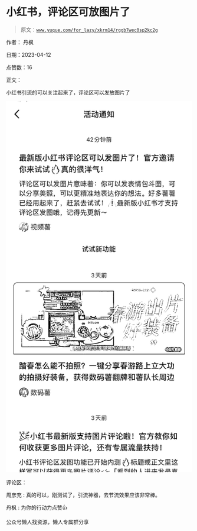 # 小红书，评论区可放图片了

> 原文：[`www.yuque.com/for_lazy/xkrm14/rggb7wec0sp2kc2g`](https://www.yuque.com/for_lazy/xkrm14/rggb7wec0sp2kc2g)



作者： 丹枫



日期：2023-04-12



点赞数：16

<ne-card data-card-name="hr" data-card-type="block" id="RyIlX" data-event-boundary="card">

正文：



小红书引流的可以关注起来了，评论区可以发放图片了



<ne-card data-card-name="image" data-card-type="inline" id="geCBa" data-event-boundary="card">![](img/7618577bd1edb33d8d7b516cd0546857.png)</ne-card>

<ne-card data-card-name="hr" data-card-type="block" id="qt03T" data-event-boundary="card">

评论区：



周彦充 : 真的可以，刚测试了，引流神器，去节流效果应该非常棒。



丹枫 : 为你的行动力点赞👍

<ne-card data-card-name="hr" data-card-type="block" id="n0QuX" data-event-boundary="card">

公众号懒人找资源，懒人专属群分享

</ne-card></ne-card></ne-card>